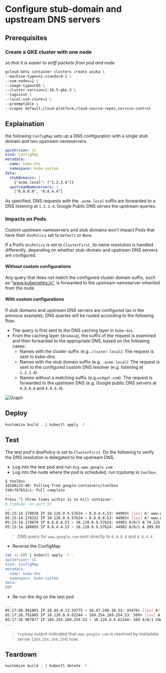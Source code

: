 # Configure stub-domain and upstream DNS servers

## Prerequisites

### Create a GKE cluster with one node

_so that it is easier to sniff packets from pod and node_

```sh
gcloud beta container clusters create asuka \
--machine-type=n1-standard-1 \
--num-nodes=1 \
--image-type=COS \
--cluster-version=1.10.5-gke.3 \
--tags=ssh \
--local-ssd-count=1 \
--preemptible \
--scopes default,cloud-platform,cloud-source-repos,service-control
```

## Explaination

the following `ConfigMap` sets up a DNS configuration with a single stub domain and two upstream nameservers.

```yaml
apiVersion: v1
kind: ConfigMap
metadata:
  name: kube-dns
  namespace: kube-system
data:
  stubDomains: |
    {"acme.local": ["1.2.3.4"]}
  upstreamNameservers: |
    ["8.8.8.8", "8.8.4.4"]
```

As specified, DNS requests with the `.acme.local` suffix are forwarded to a DNS listening at `1.2.3.4`. Google Public DNS serves the upstream queries.

### Impacts on Pods

Custom upstream nameservers and stub domains won’t impact Pods that have their `dnsPolicy` set to `Default` or `None`.

If a Pod’s `dnsPolicy` is set to `ClusterFirst`, its name resolution is handled differently, depending on whether stub-domain and upstream DNS servers are configured.

#### Without custom configurations

Any query that does not match the configured cluster domain suffix, such as “www.kubernetes.io”, is forwarded to the upstream nameserver inherited from the node.

#### With custom configurations

If stub domains and upstream DNS servers are configured (as in the previous example), DNS queries will be routed according to the following flow:

* The query is first sent to the DNS caching layer in `kube-dns`.
* From the caching layer (`dnsmasq`), the suffix of the request is examined and then forwarded to the appropriate DNS, based on the following cases:
  * Names with the cluster suffix (e.g.`.cluster.local`): The request is sent to kube-dns.
  * Names with the stub domain suffix (e.g. `.acme.local`): The request is sent to the configured custom DNS resolver (e.g. listening at `1.2.3.4`).
  * Names without a matching suffix (e.g.`widget.com`): The request is forwarded to the upstream DNS (e.g. Google public DNS servers at `8.8.8.8` and `8.8.4.4`).

![Graph](https://d33wubrfki0l68.cloudfront.net/340889cb80e81dcd19a16bc34697a7907e2b229a/24ad0/docs/tasks/administer-cluster/dns-custom-nameservers/dns.png)

## Deploy

```sh
kustomize build . | kubectl apply -f -
```

## Test

The test pod's dnsPolicy is set to `ClusterFirst`. Do the following to verify the DNS resolution is delegated to the upstream DNS.

* Log into the test pod and run `dig www.google.com`
* Log into the node where the pod is scheduled, run tcpdump in `toolbox`

```sh
$ toolbox
20180123-00: Pulling from google-containers/toolbox
f49cf87b52c1: Pull complete
...
Press ^] three times within 1s to kill container.
# tcpdump -nn port 53
...
05:15:14.178028 IP 10.128.0.9.57624 > 8.8.4.4.53: 44903+ [1au] A? www.google.com. (43)
05:15:14.178332 IP 10.128.0.9.57624 > 8.8.8.8.53: 44903+ [1au] A? www.google.com. (43)
05:15:14.179879 IP 8.8.8.8.53 > 10.128.0.9.57624: 44903 6/0/1 A 74.125.124.105, A 74.125.124.99, A 74.125.124.147, A 74.125.124.104, A 74.125.124.106, A 74.125.124.103 (139)
05:15:14.180093 IP 8.8.4.4.53 > 10.128.0.9.57624: 44903 6/0/1 A 209.85.145.147, A 209.85.145.103, A 209.85.145.106, A 209.85.145.105, A 209.85.145.104, A 209.85.145.99 (139)
```

  > DNS query for `www.google.com` sent directly to `8.8.8.8` and `8.8.4.4`

* Reverse the ConfigMap

```sh
cat << EOF | kubectl apply -f -
apiVersion: v1
kind: ConfigMap
metadata:
  name: kube-dns
  namespace: kube-system
data:
EOF
```

* Re-run the dig on the test pod

```sh
...
05:17:08.991803 IP 10.44.0.13.34775 > 10.47.240.10.53: 45476+ [1au] A? www.redhat.com. (43)
05:17:26.791805 IP 10.128.0.9.62244 > 169.254.169.254.53: 569+ [1au] A? www.redhat.com. (43)
05:17:26.967877 IP 169.254.169.254.53 > 10.128.0.9.62244: 569 4/0/1 CNAME ds-www.redhat.com.edgekey.net., CNAME ds-www.redhat.com.edgekey.net.globalredir.akadns.net., CNAME e3396.dscx.akamaiedge.net., A 23.61.177.74 (201)
...
```

  > `tcpdump` output indicated that `www.google.com` is resolved by metadata server (`169.254.169.254`) now.

## Teardown

```sh
kustomize build . | kubectl delete -f -
```